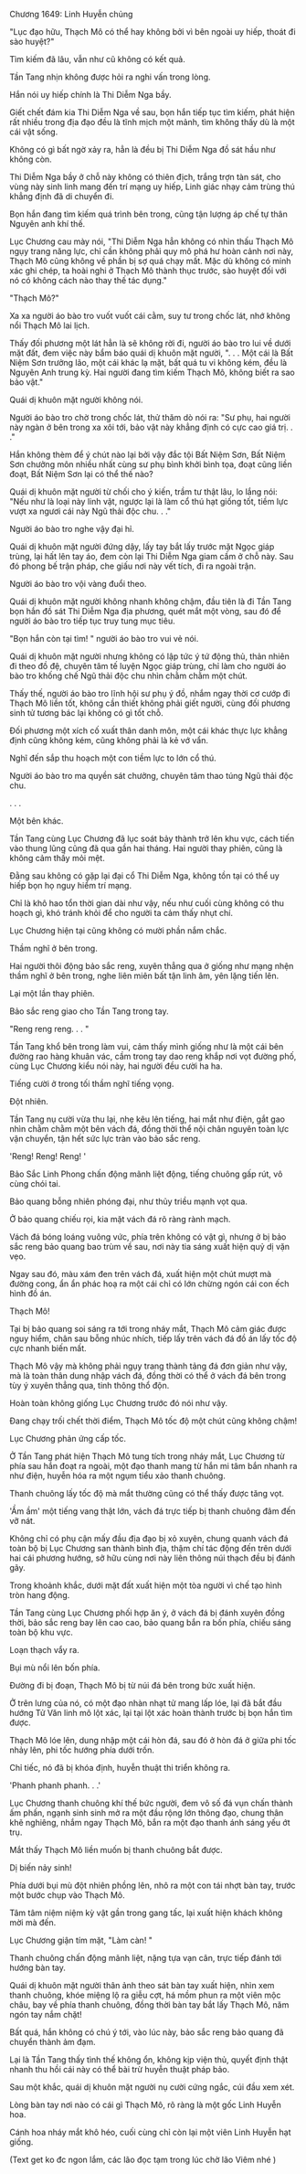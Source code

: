 




Chương 1649: Linh Huyễn chủng


"Lục đạo hữu, Thạch Mô có thể hay không bởi vì bên ngoài uy hiếp, thoát đi sào huyệt?"

Tìm kiếm đã lâu, vẫn như cũ không có kết quả.

Tần Tang nhịn không được hỏi ra nghi vấn trong lòng.

Hắn nói uy hiếp chính là Thi Diễm Nga bầy.

Giết chết đám kia Thi Diễm Nga về sau, bọn hắn tiếp tục tìm kiếm, phát hiện rất nhiều trong địa đạo đều là tĩnh mịch một mảnh, tìm không thấy dù là một cái vật sống.

Không có gì bất ngờ xảy ra, hẳn là đều bị Thi Diễm Nga đồ sát hầu như không còn.

Thi Diễm Nga bầy ở chỗ này không có thiên địch, trắng trợn tàn sát, cho vùng này sinh linh mang đến trí mạng uy hiếp, Linh giác nhạy cảm trùng thú khẳng định đã di chuyển đi.

Bọn hắn đang tìm kiếm quá trình bên trong, cũng tận lượng áp chế tự thân Nguyên anh khí thế.

Lục Chương cau mày nói, "Thi Diễm Nga hẳn không có nhìn thấu Thạch Mô ngụy trang năng lực, chỉ cần không phải quy mô phá hư hoàn cảnh nơi này, Thạch Mô cũng không về phần bị sợ quá chạy mất. Mặc dù không có minh xác ghi chép, ta hoài nghi ở Thạch Mô thành thục trước, sào huyệt đối với nó có không cách nào thay thế tác dụng."

"Thạch Mô?"

Xa xa người áo bào tro vuốt vuốt cái cằm, suy tư trong chốc lát, nhớ không nổi Thạch Mô lai lịch.

Thấy đối phương một lát hẳn là sẽ không rời đi, người áo bào tro lui về dưới mặt đất, đem việc này bẩm báo quái dị khuôn mặt người, ". . . Một cái là Bất Niệm Sơn trưởng lão, một cái khác lạ mặt, bất quá tu vi không kém, đều là Nguyên Anh trung kỳ. Hai người đang tìm kiếm Thạch Mô, không biết ra sao bảo vật."

Quái dị khuôn mặt người không nói.

Người áo bào tro chờ trong chốc lát, thử thăm dò nói ra: "Sư phụ, hai người này ngàn ở bên trong xa xôi tới, bảo vật này khẳng định có cực cao giá trị. . ."

Hắn không thèm để ý chút nào lại bởi vậy đắc tội Bất Niệm Sơn, Bất Niệm Sơn chưởng môn nhiều nhất cùng sư phụ bình khởi bình tọa, đoạt cũng liền đoạt, Bất Niệm Sơn lại có thể thế nào?

Quái dị khuôn mặt người từ chối cho ý kiến, trầm tư thật lâu, lo lắng nói: "Nếu như là loại này linh vật, ngược lại là làm cổ thú hạt giống tốt, tiềm lực vượt xa ngươi cái này Ngũ thải độc chu. . ."

Người áo bào tro nghe vậy đại hỉ.

Quái dị khuôn mặt người đứng dậy, lấy tay bắt lấy trước mặt Ngọc giáp trùng, lại hất lên tay áo, đem còn lại Thi Diễm Nga giam cầm ở chỗ này. Sau đó phong bế trận pháp, che giấu nơi này vết tích, đi ra ngoài trận.

Người áo bào tro vội vàng đuổi theo.

Quái dị khuôn mặt người không nhanh không chậm, đầu tiên là đi Tần Tang bọn hắn đồ sát Thi Diễm Nga địa phương, quét mắt một vòng, sau đó để người áo bào tro tiếp tục truy tung mục tiêu.

"Bọn hắn còn tại tìm! " người áo bào tro vui vẻ nói.

Quái dị khuôn mặt người nhưng không có lập tức ý tứ động thủ, thản nhiên đi theo đồ đệ, chuyên tâm tế luyện Ngọc giáp trùng, chỉ làm cho người áo bào tro khống chế Ngũ thải độc chu nhìn chằm chằm một chút.

Thấy thế, người áo bào tro lĩnh hội sư phụ ý đồ, nhắm ngay thời cơ cướp đi Thạch Mô liền tốt, không cần thiết không phải giết người, cùng đối phương sinh tử tương bác lại không có gì tốt chỗ.

Đối phương một xích cố xuất thân danh môn, một cái khác thực lực khẳng định cũng không kém, cũng không phải là kẻ vớ vẩn.

Nghĩ đến sắp thu hoạch một con tiềm lực to lớn cổ thú.

Người áo bào tro ma quyền sát chưởng, chuyên tâm thao túng Ngũ thải độc chu.

. . .

Một bên khác.

Tần Tang cùng Lục Chương đã lục soát bảy thành trở lên khu vực, cách tiến vào thung lũng cũng đã qua gần hai tháng. Hai người thay phiên, cũng là không cảm thấy mỏi mệt.

Đằng sau không có gặp lại đại cổ Thi Diễm Nga, không tồn tại có thể uy hiếp bọn họ nguy hiểm trí mạng.

Chỉ là khô hao tổn thời gian dài như vậy, nếu như cuối cùng không có thu hoạch gì, khó tránh khỏi để cho người ta cảm thấy nhụt chí.

Lục Chương hiện tại cũng không có mười phần nắm chắc.

Thầm nghĩ ở bên trong.

Hai người thôi động bảo sắc reng, xuyên thẳng qua ở giống như mạng nhện thầm nghĩ ở bên trong, nghe liên miên bất tận linh âm, yên lặng tiến lên.

Lại một lần thay phiên.

Bảo sắc reng giao cho Tần Tang trong tay.

"Reng reng reng. . . "

Tần Tang khổ bên trong làm vui, cảm thấy mình giống như là một cái bên đường rao hàng khuân vác, cầm trong tay dao reng khắp nơi vọt đường phố, cùng Lục Chương kiểu nói này, hai người đều cười ha ha.

Tiếng cười ở trong tối thầm nghĩ tiếng vọng.

Đột nhiên.

Tần Tang nụ cười vừa thu lại, nhẹ kêu lên tiếng, hai mắt như điện, gắt gao nhìn chằm chằm một bên vách đá, đồng thời thể nội chân nguyên toàn lực vận chuyển, tận hết sức lực tràn vào bảo sắc reng.

'Reng! Reng! Reng! '

Bảo Sắc Linh Phong chấn động mãnh liệt động, tiếng chuông gấp rút, vô cùng chói tai.

Bảo quang bỗng nhiên phóng đại, như thủy triều mạnh vọt qua.

Ở bảo quang chiếu rọi, kia mặt vách đá rõ ràng rành mạch.

Vách đá bóng loáng vuông vức, phía trên không có vật gì, nhưng ở bị bảo sắc reng bảo quang bao trùm về sau, nơi này tia sáng xuất hiện quỷ dị vặn vẹo.

Ngay sau đó, màu xám đen trên vách đá, xuất hiện một chút mượt mà đường cong, ẩn ẩn phác hoạ ra một cái chỉ có lớn chừng ngón cái con ếch hình đồ án.

Thạch Mô!

Tại bị bảo quang soi sáng ra tới trong nháy mắt, Thạch Mô cảm giác được nguy hiểm, chân sau bỗng nhúc nhích, tiếp lấy trên vách đá đồ án lấy tốc độ cực nhanh biến mất.

Thạch Mô vậy mà không phải ngụy trang thành tảng đá đơn giản như vậy, mà là toàn thân dung nhập vách đá, đồng thời có thể ở vách đá bên trong tùy ý xuyên thẳng qua, tinh thông thổ độn.

Hoàn toàn không giống Lục Chương trước đó nói như vậy.

Đang chạy trối chết thời điểm, Thạch Mô tốc độ một chút cũng không chậm!

Lục Chương phản ứng cấp tốc.

Ở Tần Tang phát hiện Thạch Mô tung tích trong nháy mắt, Lục Chương từ phía sau hắn đoạt ra ngoài, một đạo thanh mang từ hắn mi tâm bắn nhanh ra như điện, huyễn hóa ra một ngụm tiểu xảo thanh chuông.

Thanh chuông lấy tốc độ mà mắt thường cũng có thể thấy được tăng vọt.

'Ầm ầm' một tiếng vang thật lớn, vách đá trực tiếp bị thanh chuông đâm đến vỡ nát.

Không chỉ có phụ cận mấy đầu địa đạo bị xỏ xuyên, chung quanh vách đá toàn bộ bị Lục Chương san thành bình địa, thậm chí tác động đến trên dưới hai cái phương hướng, sở hữu cùng nơi này liên thông núi thạch đều bị đánh gãy.

Trong khoảnh khắc, dưới mặt đất xuất hiện một tòa người vì chế tạo hình tròn hang động.

Tần Tang cùng Lục Chương phối hợp ăn ý, ở vách đá bị đánh xuyên đồng thời, bảo sắc reng bay lên cao cao, bảo quang bắn ra bốn phía, chiếu sáng toàn bộ khu vực.

Loạn thạch vẩy ra.

Bụi mù nổi lên bốn phía.

Đường đi bị đoạn, Thạch Mô bị từ núi đá bên trong bức xuất hiện.

Ở trên lưng của nó, có một đạo nhàn nhạt tử mang lấp lóe, lại đã bắt đầu hướng Tử Văn linh mô lột xác, lại tại lột xác hoàn thành trước bị bọn hắn tìm được.

Thạch Mô lóe lên, dung nhập một cái hòn đá, sau đó ở hòn đá ở giữa phi tốc nhảy lên, phi tốc hướng phía dưới trốn.

Chỉ tiếc, nó đã bị khóa định, huyễn thuật thi triển không ra.

'Phanh phanh phanh. . .'

Lục Chương thanh chuông khí thế bức người, đem vô số đá vụn chấn thành ấm phấn, ngạnh sinh sinh mở ra một đầu rộng lớn thông đạo, chung thân khẽ nghiêng, nhắm ngay Thạch Mô, bắn ra một đạo thanh ánh sáng yếu ớt trụ.

Mắt thấy Thạch Mô liền muốn bị thanh chuông bắt được.

Dị biến nảy sinh!

Phía dưới bụi mù đột nhiên phồng lên, nhô ra một con tái nhợt bàn tay, trước một bước chụp vào Thạch Mô.

Tâm tâm niệm niệm kỳ vật gần trong gang tấc, lại xuất hiện khách không mời mà đến.

Lục Chương giận tím mặt, "Làm càn! "

Thanh chuông chấn động mãnh liệt, nặng tựa vạn cân, trực tiếp đánh tới hướng bàn tay.

Quái dị khuôn mặt người thân ảnh theo sát bàn tay xuất hiện, nhìn xem thanh chuông, khóe miệng lộ ra giễu cợt, há mồm phun ra một viên mộc châu, bay về phía thanh chuông, đồng thời bàn tay bắt lấy Thạch Mô, năm ngón tay nắm chặt!

Bất quá, hắn không có chú ý tới, vào lúc này, bảo sắc reng bảo quang đã chuyển thành ảm đạm.

Lại là Tần Tang thấy tình thế không ổn, không kịp viện thủ, quyết định thật nhanh thu hồi cái này có thể bài trừ huyễn thuật pháp bảo.

Sau một khắc, quái dị khuôn mặt người nụ cười cứng ngắc, cúi đầu xem xét.

Lòng bàn tay nơi nào có cái gì Thạch Mô, rõ ràng là một gốc Linh Huyễn hoa.

Cánh hoa nháy mắt khô héo, cuối cùng chỉ còn lại một viên Linh Huyễn hạt giống.

(Text get ko đc ngon lắm, các lão đọc tạm trong lúc chờ lão Viêm nhé )




